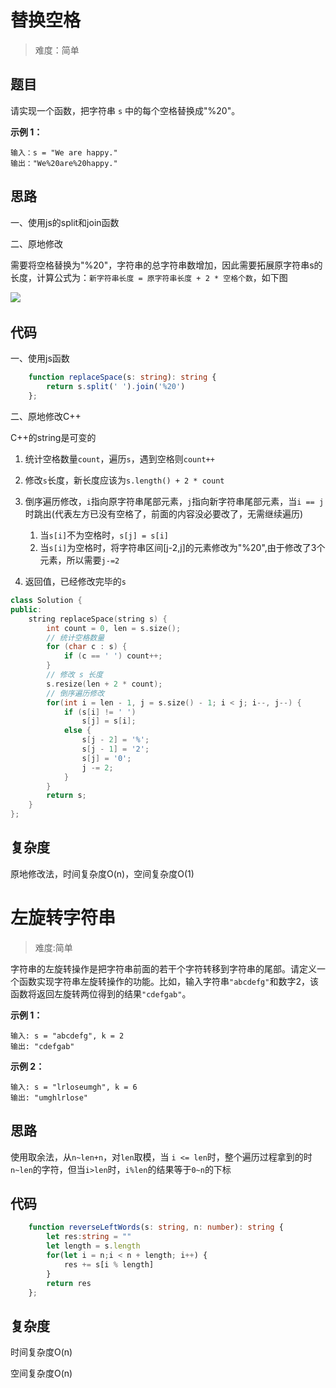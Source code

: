# 替换空格

> 难度：简单

## 题目

请实现一个函数，把字符串 `s` 中的每个空格替换成"%20"。

**示例 1：**

```
输入：s = "We are happy."
输出："We%20are%20happy."
```

## 思路

一、使用js的split和join函数

二、原地修改

​	需要将空格替换为"%20"，字符串的总字符串数增加，因此需要拓展原字符串s的长度，计算公式为：`新字符串长度 = 原字符串长度 + 2 * 空格个数`，如下图

​	<img src="https://pic.leetcode-cn.com/1599931882-pPgkor-Picture6.png"/>

## 代码

一、使用js函数

```typescript
	function replaceSpace(s: string): string {
    	return s.split(' ').join('%20')
	};
```

二、原地修改C++

C++的string是可变的

1. 统计空格数量`count`，遍历`s`，遇到空格则`count++`
2. 修改`s`长度，新长度应该为`s.length() + 2 * count`
3. 倒序遍历修改，`i`指向原字符串尾部元素，`j`指向新字符串尾部元素，当`i == j`时跳出(代表左方已没有空格了，前面的内容没必要改了，无需继续遍历)
   1. 当`s[i]`不为空格时，`s[j] = s[i]`
   2. 当`s[i]`为空格时，将字符串区间[j-2,j]的元素修改为"%20",由于修改了3个元素，所以需要`j-=2`

4. 返回值，已经修改完毕的`s`

```c++
class Solution {
public:
    string replaceSpace(string s) {
        int count = 0, len = s.size();
        // 统计空格数量
        for (char c : s) {
            if (c == ' ') count++;
        }
        // 修改 s 长度
        s.resize(len + 2 * count);
        // 倒序遍历修改
        for(int i = len - 1, j = s.size() - 1; i < j; i--, j--) {
            if (s[i] != ' ')
                s[j] = s[i];
            else {
                s[j - 2] = '%';
                s[j - 1] = '2';
                s[j] = '0';
                j -= 2;
            }
        }
        return s;
    }
};
```

## 复杂度

原地修改法，时间复杂度O(n)，空间复杂度O(1)

# 左旋转字符串

> 难度:简单

字符串的左旋转操作是把字符串前面的若干个字符转移到字符串的尾部。请定义一个函数实现字符串左旋转操作的功能。比如，输入字符串`"abcdefg"`和数字2，该函数将返回左旋转两位得到的结果`"cdefgab"`。

**示例 1：**

```
输入: s = "abcdefg", k = 2
输出: "cdefgab"
```

**示例 2：**

```
输入: s = "lrloseumgh", k = 6
输出: "umghlrlose"
```

## 思路

使用取余法，从`n~len+n`，对`len`取模，当 `i <= len`时，整个遍历过程拿到的时`n~len`的字符，但当`i>len`时，`i%len`的结果等于`0~n`的下标

## 代码

```typescript
    function reverseLeftWords(s: string, n: number): string {
        let res:string = ""
        let length = s.length
        for(let i = n;i < n + length; i++) {
            res += s[i % length]
        }
        return res
    };
```

## 复杂度

时间复杂度O(n)

空间复杂度O(n)